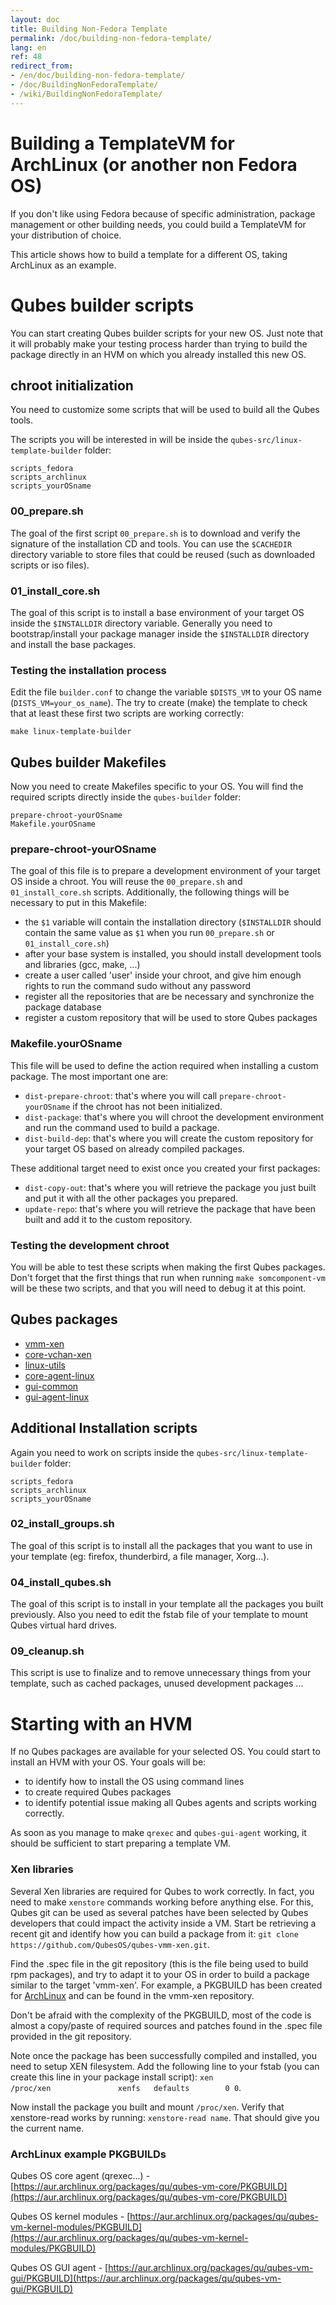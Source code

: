 ```yaml
---
layout: doc
title: Building Non-Fedora Template
permalink: /doc/building-non-fedora-template/
lang: en
ref: 48
redirect_from:
- /en/doc/building-non-fedora-template/
- /doc/BuildingNonFedoraTemplate/
- /wiki/BuildingNonFedoraTemplate/
---
```


Building a TemplateVM for ArchLinux (or another non Fedora OS)
==============================================================

If you don't like using Fedora because of specific administration, package management or other building needs, you could build a TemplateVM for your distribution of choice.

This article shows how to build a template for a different OS, taking ArchLinux as an example.

Qubes builder scripts
=====================

You can start creating Qubes builder scripts for your new OS. Just note that it will probably make your testing process harder than trying to build the package directly in an HVM on which you already installed this new OS.

chroot initialization
---------------------

You need to customize some scripts that will be used to build all the Qubes tools.

The scripts you will be interested in will be inside the `qubes-src/linux-template-builder` folder:

~~~
scripts_fedora
scripts_archlinux
scripts_yourOSname
~~~

### 00\_prepare.sh

The goal of the first script `00_prepare.sh` is to download and verify the signature of the installation CD and tools. You can use the `$CACHEDIR` directory variable to store files that could be reused (such as downloaded scripts or iso files).

### 01\_install\_core.sh

The goal of this script is to install a base environment of your target OS inside the `$INSTALLDIR` directory variable. Generally you need to bootstrap/install your package manager inside the `$INSTALLDIR` directory and install the base packages.

### Testing the installation process

Edit the file `builder.conf` to change the variable `$DISTS_VM` to your OS name (`DISTS_VM=your_os_name`). The try to create (make) the template to check that at least these first two scripts are working correctly:

~~~
make linux-template-builder
~~~

Qubes builder Makefiles
-----------------------

Now you need to create Makefiles specific to your OS. You will find the required scripts directly inside the `qubes-builder` folder:

~~~
prepare-chroot-yourOSname
Makefile.yourOSname
~~~

### prepare-chroot-yourOSname

The goal of this file is to prepare a development environment of your target OS inside a chroot. You will reuse the `00_prepare.sh` and `01_install_core.sh` scripts. Additionally, the following things will be necessary to put in this Makefile:

-   the `$1` variable will contain the installation directory (`$INSTALLDIR` should contain the same value as `$1` when you run `00_prepare.sh` or `01_install_core.sh`)
-   after your base system is installed, you should install development tools and libraries (gcc, make, ...)
-   create a user called 'user' inside your chroot, and give him enough rights to run the command sudo without any password
-   register all the repositories that are be necessary and synchronize the package database
-   register a custom repository that will be used to store Qubes packages

### Makefile.yourOSname

This file will be used to define the action required when installing a custom package. The most important one are:

-   `dist-prepare-chroot`: that's where you will call `prepare-chroot-yourOSname` if the chroot has not been initialized.
-   `dist-package`: that's where you will chroot the development environment and run the command used to build a package.
-   `dist-build-dep`: that's where you will create the custom repository for your target OS based on already compiled packages.

These additional target need to exist once you created your first packages:

-   `dist-copy-out`: that's where you will retrieve the package you just built and put it with all the other packages you prepared.
-   `update-repo`: that's where you will retrieve the package that have been built and add it to the custom repository.

### Testing the development chroot

You will be able to test these scripts when making the first Qubes packages. Don't forget that the first things that run when running `make somcomponent-vm` will be these two scripts, and that you will need to debug it at this point.

Qubes packages
--------------

* [vmm-xen](https://github.com/QubesOS/qubes-vmm-xen)
* [core-vchan-xen](https://github.com/QubesOS/qubes-core-vchan-xen)
* [linux-utils](https://github.com/QubesOS/qubes-linux-utils)
* [core-agent-linux](https://github.com/QubesOS/qubes-core-agent-linux)
* [gui-common](https://github.com/QubesOS/qubes-gui-common)
* [gui-agent-linux](https://github.com/QubesOS/qubes-gui-agent-linux)

Additional Installation scripts
-------------------------------

Again you need to work on scripts inside the `qubes-src/linux-template-builder` folder:

~~~
scripts_fedora
scripts_archlinux
scripts_yourOSname
~~~

### 02\_install\_groups.sh

The goal of this script is to install all the packages that you want to use in your template (eg: firefox, thunderbird, a file manager, Xorg...).

### 04\_install\_qubes.sh

The goal of this script is to install in your template all the packages you built previously. Also you need to edit the fstab file of your template to mount Qubes virtual hard drives.

### 09\_cleanup.sh

This script is use to finalize and to remove unnecessary things from your template, such as cached packages, unused development packages ...

Starting with an HVM
====================

If no Qubes packages are available for your selected OS. You could start to install an HVM with your OS. Your goals will be:

-   to identify how to install the OS using command lines
-   to create required Qubes packages
-   to identify potential issue making all Qubes agents and scripts working correctly.

As soon as you manage to make `qrexec` and `qubes-gui-agent` working, it should be sufficient to start preparing a template VM.

### Xen libraries

Several Xen libraries are required for Qubes to work correctly. In fact, you need to make `xenstore` commands working before anything else. For this, Qubes git can be used as several patches have been selected by Qubes developers that could impact the activity inside a VM. Start be retrieving a recent git and identify how you can build a package from it: `git clone https://github.com/QubesOS/qubes-vmm-xen.git`.

Find the .spec file in the git repository (this is the file being used to build rpm packages), and try to adapt it to your OS in order to build a package similar to the target 'vmm-xen'. For example, a PKGBUILD has been created for [ArchLinux](/doc/templates/archlinux/) and can be found in the vmm-xen repository.

Don't be afraid with the complexity of the PKGBUILD, most of the code is almost a copy/paste of required sources and patches found in the .spec file provided in the git repository.

Note once the package has been successfully compiled and installed, you need to setup XEN filesystem. Add the following line to your fstab (you can create this line in your package install script): `xen                     /proc/xen               xenfs   defaults        0 0`.

Now install the package you built and mount `/proc/xen`. Verify that xenstore-read works by running: `xenstore-read name`. That should give you the current name.

### ArchLinux example PKGBUILDs

Qubes OS core agent (qrexec...) - [https://aur.archlinux.org/packages/qu/qubes-vm-core/PKGBUILD](https://aur.archlinux.org/packages/qu/qubes-vm-core/PKGBUILD)

Qubes OS kernel modules - [https://aur.archlinux.org/packages/qu/qubes-vm-kernel-modules/PKGBUILD](https://aur.archlinux.org/packages/qu/qubes-vm-kernel-modules/PKGBUILD)

Qubes OS GUI agent - [https://aur.archlinux.org/packages/qu/qubes-vm-gui/PKGBUILD](https://aur.archlinux.org/packages/qu/qubes-vm-gui/PKGBUILD)
